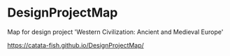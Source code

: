 # DesignProjectMap
Map for design project 'Western Civilization: Ancient and Medieval Europe'

https://catata-fish.github.io/DesignProjectMap/
